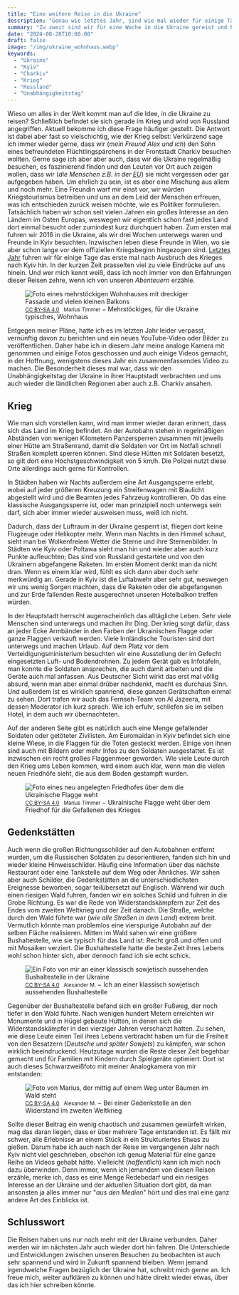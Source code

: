 ```yaml
---
title: "Eine weitere Reise in die Ukraine"
description: "Genau wie letztes Jahr, sind wie mal wieder für einige Tage in die Ukraine gefahren. Dieses mal waren wir aber auch im Osten des Landes."
summary: "Zu zweit sind wir für eine Woche in die Ukraine gereist und haben uns das Land angesehen. Kleine Dörfer im Westen sowie im Osten des Landes, aber auch größere Städte wie Charkiv an der Front oder die Hauptstadt Kyiv zum Unabhängigkeitstag."
date: "2024-08-28T10:00:00"
draft: false
image: "/img/ukraine_wohnhaus.webp"
keywords:
  - "Ukraine"
  - "Kyiv"
  - "Charkiv"
  - "Krieg"
  - "Russland"
  - "Unabhängigkeitstag"
---
```


Wieso um alles in der Welt kommt man auf die Idee, in die Ukraine zu reisen? Schließlich befindet sie sich gerade im Krieg und wird von Russland angegriffen. Aktuell bekomme ich diese Frage häufiger gestellt. Die Antwort ist dabei aber fast so vielschichtig, wie der Krieg selbst: Verkürzend sage ich immer wieder gerne, dass wir (_mein Freund Alex und ich_) den Sohn eines befreundeten Flüchtlingspärchens in der Frontstadt Charkiv besuchen wollten. Gerne sage ich aber aber auch, dass wir die Ukraine regelmäßig besuchen, es faszinierend finden und den Leuten vor Ort auch zeigen wollen, dass wir (_die Menschen z.B. in der <abbr title="Europäische Union">EU</abbr>_) sie nicht vergessen oder gar aufgegeben haben. Um ehrlich zu sein, ist es aber eine Mischung aus allem und noch mehr. Eine Freundin warf mir einst vor, wir würden Kriegstourismus betreiben und uns an dem Leid der Menschen erfreuen, was ich entschieden zurück weisen möchte, wie es Politiker formulieren. Tatsächlich haben wir schon seit vielen Jahren ein großes Interesse an den Ländern im Osten Europas, weswegen wir eigentlich schon fast jedes Land dort einmal besucht oder zumindest kurz durchquert haben. Zum ersten mal fuhren wir 2016 in die Ukraine, als wir drei Wochen unterwegs waren und Freunde in Kyiv besuchten. Inzwischen leben diese Freunde in Wien, wo sie aber schon lange vor dem offiziellen Kriegsbeginn hingezogen sind. [Letztes Jahr](/post/ukraine_2023) fuhren wir für einige Tage das erste mal nach Ausbruch des Krieges nach Kyiv hin. In der kurzen Zeit prasselten viel zu viele Eindrücke auf uns hinein. Und wer mich kennt weiß, dass ich noch immer von den Erfahrungen dieser Reisen zehre, wenn ich von unseren _Abenteuern_ erzähle.

<figure vocab="https://schema.org/" typeof="Photograph">
  <img
      alt="Foto eines mehrstöckigen Wohnhauses mit dreckiger Fassade und vielen kleinen Balkons"
      srcset="/img/ukraine_wohnhaus_small.webp  480w,
              /img/ukraine_wohnhaus_medium.webp 960w,
              /img/ukraine_wohnhaus_large.webp  1920w"
      src="/img/ukraine_wohnhaus.webp"
      copyright="cc-by Marius Timmer"
      />
  <figcaption>
      <small>
          <a href="https://creativecommons.org/licenses/by-sa/4.0/" rel="license">CC BY-SA 4.0</a>
          &nbsp;
          <span property="copyrightHolder">Marius Timmer</span>
      </small>
      &minus;
      <span property="abstract">Mehrstöckiges, für die Ukraine typisches, Wohnhaus</span>
  </figcaption>
</figure>

Entgegen meiner Pläne, hatte ich es im letzten Jahr leider verpasst, vernünftig davon zu berichten und ein neues YouTube-Video oder Bilder zu veröffentlichen. Daher habe ich in diesem Jahr meine analoge Kamera mit genommen und einige Fotos geschossen und auch einige Videos gemacht, in der Hoffnung, wenigstens dieses Jahr ein zusammenfassendes Video zu machen. Die Besonderheit dieses mal war, dass wir den Unabhängigkeitstag der Ukraine in ihrer Hauptstadt verbrachten und uns auch wieder die ländlichen Regionen aber auch z.B. Charkiv ansahen.

## Krieg
Wie man sich vorstellen kann, wird man immer wieder daran erinnert, dass sich das Land im Krieg befindet. An der Autobahn stehen in regelmäßigen Abständen von wenigen Kilometern Panzersperren zusammen mit jeweils einer Hütte am Straßenrand, damit die Soldaten vor Ort im Notfall schnell Straßen komplett sperren können. Sind diese Hütten mit Soldaten besetzt, so gilt dort eine Höchstgeschwindigkeit von 5 km/h. Die Polizei nutzt diese Orte allerdings auch gerne für Kontrollen.

In Städten haben wir Nachts außerdem eine Art Ausgangsperre erlebt, wobei auf jeder größeren Kreuzung ein Streifenwagen mit Blaulicht abgestellt wird und die Beamten jedes Fahrzeug kontrollieren. Ob das eine klassische Ausgangssperre ist, oder man prinzipiell noch unterwegs sein darf, sich aber immer wieder ausweisen muss, weiß ich nicht.

Dadurch, dass der Luftraum in der Ukraine gesperrt ist, fliegen dort keine Flugzeuge oder Helikopter mehr. Wenn man Nachts in den Himmel schaut, sieht man bei Wolkenfreiem Wetter die Sterne und ihre Sternenbilder. In Städten wie Kyiv oder Poltawa sieht man hin und wieder aber auch kurz Punkte aufleuchten; Das sind von Russland gestartete und von den Ukrainern abgefangene Raketen. Im ersten Moment denkt man da nicht dran. Wenn es einem klar wird, fühlt es sich dann aber doch sehr merkwürdig an. Gerade in Kyiv ist die Luftabwehr aber sehr gut, weswegen wir uns wenig Sorgen machten, dass die Raketen oder die abgefangenen und zur Erde fallenden Reste ausgerechnet unseren Hotelbalkon treffen würden.

In der Hauptstadt herrscht augenscheinlich das alltägliche Leben. Sehr viele Menschen sind unterwegs und machen ihr Ding. Der krieg sorgt dafür, dass an jeder Ecke Armbänder in den Farben der Ukrainischen Flagge oder ganze Flaggen verkauft werden. Viele Innländische Touristen sind dort unterwegs und machen Urlaub. Auf dem Platz vor dem Verteidigungsministerium besuchten wir eine Ausstellung der im Gefecht eingesetzten Luft- und Bodendrohnen. Zu jedem Gerät gab es Infotafeln, man konnte die Soldaten ansprechen, die auch damit arbeiten und die Geräte auch mal anfassen. Aus Deutscher Sicht wirkt das erst mal völlig absurd, wenn man aber einmal drüber nachdenkt, macht es durchaus Sinn. Und außerdem ist es wirklich spannend, diese ganzen Gerätschaften einmal zu sehen. Dort trafen wir auch das Fernseh-Team von Al Jazeera, mit dessen Moderator ich kurz sprach. Wie ich erfuhr, schliefen sie im selben Hotel, in dem auch wir übernachteten.

Auf der anderen Seite gibt es natürlich auch eine Menge gefallender Soldaten oder getöteter Zivilisten. Am Euromaidan in Kyiv befindet sich eine kleine Wiese, in die Flaggen für die Toten gesteckt werden. Einige von ihnen sind auch mit Bildern oder mehr Infos zu den Soldaten ausgestattet. Es ist inzwischen ein recht großes Flaggenmeer geworden. Wie viele Leute durch den Krieg ums Leben kommen, wird einem auch klar, wenn man die vielen neuen Friedhöfe sieht, die aus dem Boden gestampft wurden.

<figure vocab="https://schema.org/" typeof="Photograph">
    <img
        alt="Foto eines neu angelegten Friedhofes über dem die Ukrainische Flagge weht"
        srcset="/img/ukraine_friedhof_small.webp  480w,
                /img/ukraine_friedhof_medium.webp 960w,
                /img/ukraine_friedhof_large.webp  1920w"
        src="/img/ukraine_friedhof.webp"
        copyright="cc-by Marius Timmer"
        />
    <figcaption>
        <small>
            <a href="https://creativecommons.org/licenses/by-sa/4.0/" rel="license">CC BY-SA 4.0</a>
            &nbsp;
            <span property="copyrightHolder">Marius Timmer</span>
        </small>
        &minus;
        <span property="abstract">Ukrainische Flagge weht über dem Friedhof für die Gefallenen des Krieges</span>
    </figcaption>
</figure>

## Gedenkstätten
Auch wenn die großen Richtungsschilder auf den Autobahnen entfernt wurden, um die Russischen Soldaten zu desorientieren, fanden sich hin und wieder kleine Hinweisschilder. Häufig eine Information über das nächste Restaurant oder eine Tankstelle auf dem Weg oder Ähnliches. Wir sahen aber auch Schilder, die Gedenkstätten an die unterschiedlichsten Ereignesse beworben, sogar teilübersetzt auf Englisch. Während wir duch einen riesigen Wald fuhren, fanden wir ein solches Schild und fuhren in die Grobe Richtung. Es war die Rede von Widerstandskämpfern zur Zeit des Endes vom zweiten Weltkrieg und der Zeit danach.
Die Straße, welche durch den Wald führte war (_wie alle Straßen in dem Land_) extrem breit. Vermutlich könnte man problemlos eine vierspurige Autobahn auf der selben Fläche realisieren. Mitten im Wald sahen wir eine größere Bushaltestelle, wie sie typisch für das Land ist: Recht groß und offen und mit Mosaiken verziert. Die Bushaltestelle hatte die beste Zeit ihres Lebens wohl schon hinter sich, aber dennoch fand ich sie echt schick.
<figure vocab="https://schema.org/" typeof="Photograph">
    <img
        alt="Ein Foto von mir an einer klassisch sowjetisch aussehenden Bushaltestelle in der Ukraine"
        srcset="/img/ukraine_bushaltestelle_marius_small.webp  480w,
                /img/ukraine_bushaltestelle_marius_medium.webp 960w,
                /img/ukraine_bushaltestelle_marius_large.webp  1920w"
        src="/img/ukraine_bushaltestelle_marius.webp"
        copyright="cc-by Alexander M."
        />
    <figcaption>
        <small>
            <a href="https://creativecommons.org/licenses/by-sa/4.0/" rel="license">CC BY-SA 4.0</a>
            &nbsp;
            <span property="copyrightHolder">Alexander M.</span>
        </small>
        &minus;
        <span property="abstract">Ich an einer klassisch sowjetisch aussehenden Bushaltestelle</span>
    </figcaption>
</figure>

Gegenüber der Bushaltestelle befand sich ein großer Fußweg, der noch tiefer in den Wald führte. Nach wenigen hundert Metern erreichten wir Monumente und in Hügel gebaute Hütten, in denen sich die Widerstandskämpfer in den vierziger Jahren verschanzt hatten. Zu sehen, wie diese Leute einen Teil ihres Lebens verbracht haben um für die Freiheit von den Besatzern (_Deutsche und später Sowjets_) zu kämpfen, war schon wirklich beeindruckend. Heutzutage wurden die Reste dieser Zeit begehbar gemacht und für Familien mit Kindern durch Spielgeräte optimiert. Dort ist auch dieses Schwarzweißfoto mit meiner Analogkamera von mir entstanden:
<figure vocab="https://schema.org/" typeof="Photograph">
    <img
        alt="Foto von Marius, der mittig auf einem Weg unter Bäumen im Wald steht"
        srcset="/img/ukraine_marius_unter_baeumen_small.webp  480w,
                /img/ukraine_marius_unter_baeumen_medium.webp 960w,
                /img/ukraine_marius_unter_baeumen_large.webp  1920w"
        src="/img/ukraine_marius_unter_baeumen.webp"
        copyright="cc-by Alexander M."
        />
    <figcaption>
        <small>
            <a href="https://creativecommons.org/licenses/by-sa/4.0/" rel="license">CC BY-SA 4.0</a>
            &nbsp;
            <span property="copyrightHolder">Alexander M.</span>
        </small>
        &minus;
        <span property="abstract">Bei einer Gedenkstelle an den Widerstand im zweiten Weltkrieg</span>
    </figcaption>
  </figure>

Sollte dieser Beitrag ein wenig chaotisch und zusammen gewürfelt wirken, mag das daran liegen, dass er über mehrere Tage entstanden ist. Es fällt mir schwer, alle Erlebnisse an einem Stück in ein Strukturiertes Etwas zu gießen. Darum habe ich auch nach der Reise im vergangenen Jahr nach Kyiv nicht viel geschrieben, obschon ich genug Material für eine ganze Reihe an Videos gehabt hätte. Vielleicht (_hoffentlich_) kann ich mich noch dazu überwinden. Denn immer, wenn ich jemandem von diesen Reisen erzähle, merke ich, dass es eine Menge Redebedarf und ein riesiges Interesse an der Ukraine und der aktuellen Situation dort gibt, da man ansonsten ja alles immer nur "_aus den Medien_" hört und dies mal eine ganz andere Art des Einblicks ist.

## Schlusswort
Die Reisen haben uns nur noch mehr mit der Ukraine verbunden. Daher werden wir im nächsten Jahr auch wieder dort hin fahren. Die Unterschiede und Entwicklungen zwischen unseren Besuchen zu beobachten ist auch sehr spannend und wird in Zukunft spannend bleiben. Wenn jemand irgendwelche Fragen bezüglich der Ukraine hat, schreibt mich gerne an. Ich freue mich, weiter aufklären zu können und hätte direkt wieder etwas, über das ich hier schreiben könnte.
